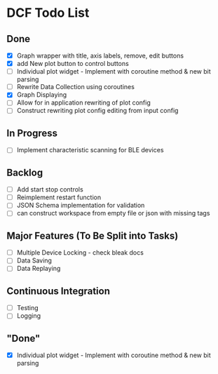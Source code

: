# DCF Todo List
## Done
- [x] Graph wrapper with title, axis labels, remove, edit buttons
- [x] add New plot button to control buttons
- [ ] Individual plot widget - Implement with coroutine method & new bit parsing
- [ ] Rewrite Data Collection using coroutines
- [x] Graph Displaying
- [ ] Allow for in application rewriting of plot config 
- [ ] Construct rewriting plot config editing from input config
## In Progress
- [ ] Implement characteristic scanning for BLE devices
## Backlog
- [ ] Add start stop controls
- [ ] Reimplement restart function
- [ ] JSON Schema implementation for validation
- [ ] can construct workspace from empty file or json with missing tags
## Major Features (To Be Split into Tasks)
- [ ] Multiple Device Locking - check bleak docs
- [ ] Data Saving
- [ ] Data Replaying
## Continuous Integration
- [ ] Testing
- [ ] Logging
## "Done"
- [x] Individual plot widget - Implement with coroutine method & new bit parsing
